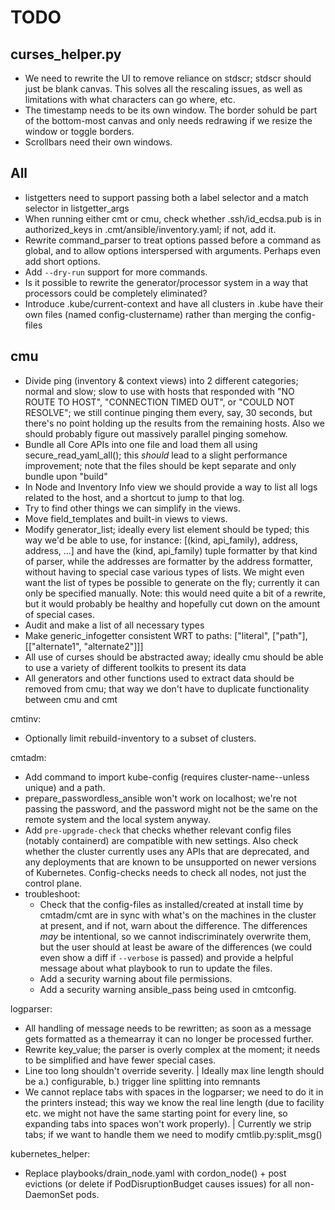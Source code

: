 # TODO

## curses_helper.py
* We need to rewrite the UI to remove reliance on stdscr; stdscr should just be blank
  canvas. This solves all the rescaling issues, as well as limitations with what characters
  can go where, etc.
* The timestamp needs to be its own window.
  The border sohuld be part of the bottom-most canvas and only needs redrawing if we
  resize the window or toggle borders.
* Scrollbars need their own windows.

## All
* listgetters need to support passing both a label selector and a match selector
  in listgetter_args
* When running either cmt or cmu, check whether .ssh/id_ecdsa.pub is in authorized_keys
  in .cmt/ansible/inventory.yaml; if not, add it.
* Rewrite command_parser to treat options passed before a command as global,
  and to allow options interspersed with arguments.  Perhaps even add short options.
* Add `--dry-run` support for more commands.
* Is it possible to rewrite the generator/processor system in a way that processors
  could be completely eliminated?
* Introduce .kube/current-context and have all clusters in .kube have their own files
  (named config-clustername) rather than merging the config-files

## cmu
* Divide ping (inventory & context views) into 2 different categories;
  normal and slow; slow to use with hosts that responded with
  "NO ROUTE TO HOST", "CONNECTION TIMED OUT", or "COULD NOT RESOLVE";
  we still continue pinging them every, say, 30 seconds, but there's no point
  holding up the results from the remaining hosts. Also we should probably
  figure out massively parallel pinging somehow.
* Bundle all Core APIs into one file and load them all using secure_read_yaml_all();
  this *should* lead to a slight performance improvement;
  note that the files should be kept separate and only bundle upon "build"
* In Node and Inventory Info view we should provide a way to list all logs
  related to the host, and a shortcut to jump to that log.
* Try to find other things we can simplify in the views.
* Move field_templates and built-in views to views.
* Modify generator_list; ideally every list element should be typed;
  this way we'd be able to use, for instance:
  [(kind, api_family), address, address, ...]
  and have the (kind, api_family) tuple formatter by that kind of parser,
  while the addresses are formatter by the address formatter,
  without having to special case various types of lists.
  We might even want the list of types be possible to generate on the fly;
  currently it can only be specified manually.
  Note: this would need quite a bit of a rewrite, but it would probably be healthy
  and hopefully cut down on the amount of special cases.
* Audit and make a list of all necessary types
* Make generic_infogetter consistent WRT to paths:
  ["literal", ["path"], [["alternate1", "alternate2"]]]
* All use of curses should be abstracted away; ideally cmu should be able to use
  a variety of different toolkits to present its data
* All generators and other functions used to extract data should be removed from cmu;
  that way we don't have to duplicate functionality between cmu and cmt

cmtinv:
* Optionally limit rebuild-inventory to a subset of clusters.

cmtadm:
* Add command to import kube-config (requires cluster-name--unless unique) and a path.
* prepare_passwordless_ansible won't work on localhost; we're not passing the password,
  and the password might not be the same on the remote system and the local system anyway.
* Add `pre-upgrade-check` that checks whether relevant config files (notably containerd)
  are compatible with new settings. Also check whether the cluster currently uses
  any APIs that are deprecated, and any deployments that are known to be unsupported on
  newer versions of Kubernetes. Config-checks needs to check all nodes, not just
  the control plane.
* troubleshoot:
  * Check that the config-files as installed/created at install time by cmtadm/cmt
    are in sync with what's on the machines in the cluster at present, and if not,
    warn about the difference.
    The differences *may* be intentional, so we cannot indiscriminately overwrite them,
    but the user should at least be aware of the differences (we could even show a diff
    if `--verbose` is passed) and provide a helpful message about what playbook to
    run to update the files.
  * Add a security warning about file permissions.
  * Add a security warning ansible_pass being used in cmtconfig.

logparser:
* All handling of message needs to be rewritten; as soon as a message gets formatted as a themearray
  it can no longer be processed further.
* Rewrite key_value; the parser is overly complex at the moment; it needs to be simplified
  and have fewer special cases.
* Line too long shouldn't override severity.
  | Ideally max line length should be a.) configurable, b.) trigger line splitting into remnants
* We cannot replace tabs with spaces in the logparser; we need to do it in the printers instead;
  this way we know the real line length (due to facility etc. we might not have the same starting point
  for every line, so expanding tabs into spaces won't work properly).
  | Currently we strip tabs; if we want to handle them we need to modify cmtlib.py:split_msg()

kubernetes_helper:
* Replace playbooks/drain_node.yaml with cordon_node() + post evictions
  (or delete if PodDisruptionBudget causes issues) for all non-DaemonSet pods.
